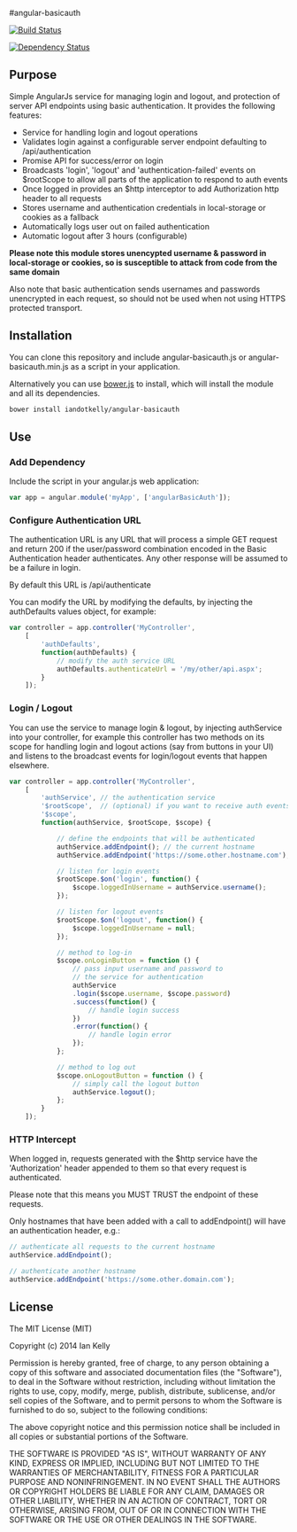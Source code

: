 #angular-basicauth

[![Build Status](https://travis-ci.org/iandotkelly/angular-basicauth.svg?branch=master)](https://travis-ci.org/iandotkelly/angular-basicauth)

[![Dependency Status](https://gemnasium.com/iandotkelly/angular-basicauth.svg)](https://gemnasium.com/iandotkelly/angular-basicauth)

## Purpose
Simple AngularJs service for managing login and logout, and protection
of server API endpoints using basic authentication. It provides
the following features:

- Service for handling login and logout operations
- Validates login against a configurable server endpoint
defaulting to /api/authentication
- Promise API for success/error on login
- Broadcasts 'login', 'logout' and 'authentication-failed' events on $rootScope
to allow all parts of the application to respond to auth events
- Once logged in provides an $http interceptor to add Authorization http header
to all requests
- Stores username and authentication credentials in local-storage or
cookies as a fallback
- Automatically logs user out on failed authentication
- Automatic logout after 3 hours (configurable)

**Please note this module stores unencypted username & password in local-storage or cookies, so is
susceptible to attack from code from the same domain**

Also note that basic authentication sends usernames and passwords unencrypted in each request, so
should not be used when not using HTTPS protected transport.

## Installation

You can clone this repository and include angular-basicauth.js or
angular-basicauth.min.js as a script in your application.

Alternatively you can use [bower.js](http://bower.io/) to install, which will install the
module and all its dependencies.

```sh
bower install iandotkelly/angular-basicauth
```
## Use

### Add Dependency

Include the script in your angular.js web application:

```javascript
var app = angular.module('myApp', ['angularBasicAuth']);
```

### Configure Authentication URL

The authentication URL is any URL that will process a simple
GET request and return 200 if the user/password combination
encoded in the Basic Authentication header authenticates.
Any other response will be assumed to be a failure in login.

By default this URL is /api/authenticate

You can modify the URL by modifying the defaults, by injecting the
authDefaults values object, for example:

```javascript
var controller = app.controller('MyController',
	[
		'authDefaults',
		function(authDefaults) {
			// modify the auth service URL
			authDefaults.authenticateUrl = '/my/other/api.aspx';
		}
	]);
```

### Login / Logout

You can use the service to manage login & logout, by injecting
authService into your controller, for example this controller has
two methods on its scope for handling login and logout actions (say
from buttons in your UI) and listens to the broadcast events for
login/logout events that happen elsewhere.


```javascript
var controller = app.controller('MyController',
	[
		'authService', // the authentication service
		'$rootScope',  // (optional) if you want to receive auth events
		'$scope',
		function(authService, $rootScope, $scope) {

			// define the endpoints that will be authenticated
			authService.addEndpoint(); // the current hostname
			authService.addEndpoint('https://some.other.hostname.com');

			// listen for login events
			$rootScope.$on('login', function() {
				$scope.loggedInUsername = authService.username();
			});

			// listen for logout events
			$rootScope.$on('logout', function() {
				$scope.loggedInUsername = null;
			});

			// method to log-in
			$scope.onLoginButton = function () {
				// pass input username and password to
				// the service for authentication
				authService
				.login($scope.username, $scope.password)
				.success(function() {
					// handle login success
				})
				.error(function() {
					// handle login error
				});
			};

			// method to log out
			$scope.onLogoutButton = function () {
				// simply call the logout button
				authService.logout();
			};
		}
	]);
```

### HTTP Intercept

When logged in, requests generated with the $http service
have the 'Authorization' header appended to them so that
every request is authenticated.  

Please note that this means you MUST TRUST the endpoint of
these requests.

Only hostnames that have been added with a call to addEndpoint()
will have an authentication header, e.g.:

```javascript
// authenticate all requests to the current hostname
authService.addEndpoint();

// authenticate another hostname
authService.addEndpoint('https://some.other.domain.com');
```
## License

The MIT License (MIT)

Copyright (c) 2014 Ian Kelly

Permission is hereby granted, free of charge, to any person obtaining a copy
of this software and associated documentation files (the "Software"), to deal
in the Software without restriction, including without limitation the rights
to use, copy, modify, merge, publish, distribute, sublicense, and/or sell
copies of the Software, and to permit persons to whom the Software is
furnished to do so, subject to the following conditions:

The above copyright notice and this permission notice shall be included in all
copies or substantial portions of the Software.

THE SOFTWARE IS PROVIDED "AS IS", WITHOUT WARRANTY OF ANY KIND, EXPRESS OR
IMPLIED, INCLUDING BUT NOT LIMITED TO THE WARRANTIES OF MERCHANTABILITY,
FITNESS FOR A PARTICULAR PURPOSE AND NONINFRINGEMENT. IN NO EVENT SHALL THE
AUTHORS OR COPYRIGHT HOLDERS BE LIABLE FOR ANY CLAIM, DAMAGES OR OTHER
LIABILITY, WHETHER IN AN ACTION OF CONTRACT, TORT OR OTHERWISE, ARISING FROM,
OUT OF OR IN CONNECTION WITH THE SOFTWARE OR THE USE OR OTHER DEALINGS IN THE
SOFTWARE.
